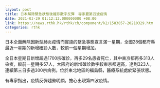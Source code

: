 ```yaml
---
layout: post
title: 日本解除緊急狀態後確診數字反彈　專家憂第四波疫情
date: 2021-03-29 01:12:13.000000000 +08:00
link: https://news.rthk.hk/rthk/ch/component/k2/1583057-20210329.htm
categories: rthk
---
```


日本全面解除因新型肺炎疫情而實施的緊急事態宣言滿一星期，全國28個都府縣最近一星期的新增確診人數，較前一個星期增加。

全日本星期日新增超過1700宗確診，再多29名患者死亡，其中東京都再多313人染疫，較前一星期多57人，大阪府的新增確診數字較東京都還高，達到323人，連續第三日多過300宗病例。位於東北地區的福島縣，醫療系統處於緊張狀態。

有專家指出，疫情反彈趨勢明顯，擔心出現第四波疫情。
